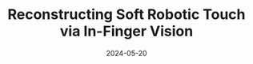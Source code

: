 ---
title: "Reconstructing Soft Robotic Touch via In-Finger Vision"
collection: publications
permalink: /publication/guo2024reconstructing
date: 2024-05-20
venue: 'Advanced Intelligent Systems'
paperurl: '/files/pdf/publication/guo2024reconstructing.pdf'
link: 'https://doi.org/10.1002/aisy.202400022'
github: 'https://github.com/ancorasir/VisualPropModel'
citation: '<b><i>Ning Guo</i></b>, Xudong Han, Shuqiao Zhong, Zhiyuan Zhou, Jian Lin, Fang Wan* and Chaoyang Song*. &quot;Reconstructing Soft Robotic Touch via In-Finger Vision.&quot; <b><i>Advanced Intelligent Systems</i></b>. doi:https://doi.org/10.1002/aisy.202400022. <b><i><Selected as the Cover Article for the September 2024 Issue</i></b>'
---